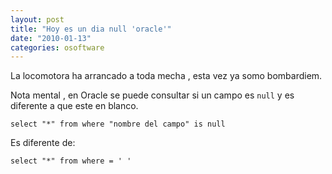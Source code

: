 ```yaml
---
layout: post
title: "Hoy es un dia null 'oracle'"
date: "2010-01-13"
categories: osoftware
---
```


La locomotora ha arrancado a toda mecha , esta vez ya somo bombardiem.

Nota mental , en Oracle se puede consultar si un campo es `null` y es diferente a que este en blanco.

`select "*" from where "nombre del campo" is null`

Es diferente de:

`select "*" from where = ' '`
